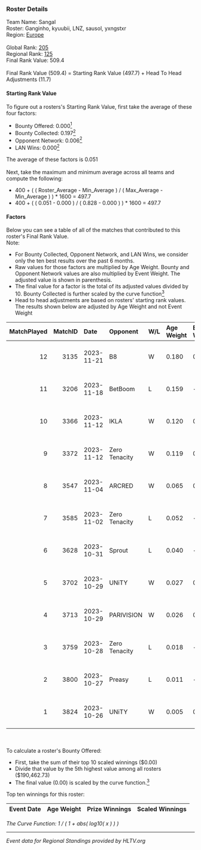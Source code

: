 ### Roster Details<br />
Team Name: Sangal<br />
Roster: Ganginho, kyuubii, LNZ, sausol, yxngstxr<br />
Region: [Europe]( ../standings_europe.md)<br />
<br />
Global Rank: [205](../standings_global.md)<br />
Regional Rank: [125]( ../standings_europe.md)<br />
Final Rank Value:  509.4<br />
<br />
Final Rank Value (509.4) = Starting Rank Value (497.7) + Head To Head Adjustments (11.7)<br />

#### Starting Rank Value<br />
To figure out a rosters's Starting Rank Value, first take the average of these four factors:<br />
- Bounty Offered: 0.000[<sup>1</sup>](#table2)
- Bounty Collected: 0.197[<sup>2</sup>](#table1)
- Opponent Network: 0.006[<sup>2</sup>](#table1)
- LAN Wins: 0.000[<sup>2</sup>](#table1)

The average of these factors is 0.051<br />
<br />
Next, take the maximum and minimum average across all teams and compute the following:<br />
- 400 + ( ( Roster_Average - Min_Average ) / ( Max_Average - Min_Average ) ) * 1600 = 497.7
- 400 + ( ( 0.051 - 0.000 ) / ( 0.828 - 0.000 ) ) * 1600 = 497.7


#### Factors<br />
Below you can see a table of all of the matches that contributed to this roster's Final Rank Value.<br />
Note:<br />

- For Bounty Collected, Opponent Network, and LAN Wins, we consider only the ten best results over the past 6 months.
- Raw values for those factors are multiplied by Age Weight. Bounty and Opponent Network values are also multiplied by Event Weight. The adjusted value is shown in parenthesis.
- The final value for a factor is the total of its adjusted values divided by 10. Bounty Collected is further scaled by the curve function[<sup>3</sup>](#curveFunction)
- Head to head adjustments are based on rosters' starting rank values. The results shown below are adjusted by Age Weight and not Event Weight
<span id="table1"></span><br />


| MatchPlayed | MatchID | Date       | Opponent      | W/L | Age Weight | Event Weight | Bounty Collected | Opponent Network | LAN Wins  | H2H Adjustment | Participating Roster                     |
| -: | -: | :- | :- | :- | :- | :- | :- | :- | :- | -: | :- |
|          12 |    3135 | 2023-11-21 | B8            | W   | 0.180      | 0.500        | 0.001 (0.000)    | 0.081 (0.007)    | 0 (0.000) |           3.96 | Ganginho, kyuubii, LNZ, sausol, yxngstxr |
|          11 |    3206 | 2023-11-18 | BetBoom       | L   | 0.159      | -            | -                | -                | -         |          -0.08 | Ganginho, kyuubii, LNZ, sausol, yxngstxr |
|          10 |    3366 | 2023-11-12 | IKLA          | W   | 0.120      | 0.500        | 0.000 (0.000)    | 0.205 (0.012)    | 0 (0.000) |           2.29 | kyuubii, LNZ, PANIX, sausol, yxngstxr    |
|           9 |    3372 | 2023-11-12 | Zero Tenacity | W   | 0.119      | 0.358        | 0.008 (0.000)    | 0.805 (0.034)    | 0 (0.000) |           3.15 | kyuubii, LNZ, PANIX, sausol, yxngstxr    |
|           8 |    3547 | 2023-11-04 | ARCRED        | W   | 0.065      | 0.358        | 0.008 (0.000)    | 0.164 (0.004)    | 0 (0.000) |           1.53 | kyuubii, LNZ, PANIX, sausol, yxngstxr    |
|           7 |    3585 | 2023-11-02 | Zero Tenacity | L   | 0.052      | -            | -                | -                | -         |          -0.26 | kyuubii, LNZ, PANIX, sausol, yxngstxr    |
|           6 |    3628 | 2023-10-31 | Sprout        | L   | 0.040      | -            | -                | -                | -         |          -0.27 | kyuubii, LNZ, sausol, stikle-, yxngstxr  |
|           5 |    3702 | 2023-10-29 | UNiTY         | W   | 0.027      | 0.143        | 0.047 (0.000)    | 0.261 (0.001)    | 0 (0.000) |           0.74 | kyuubii, LNZ, PANIX, sausol, yxngstxr    |
|           4 |    3713 | 2023-10-29 | PARIVISION    | W   | 0.026      | 0.143        | 0.002 (0.000)    | 0.004 (0.000)    | 0 (0.000) |           0.58 | kyuubii, LNZ, PANIX, sausol, yxngstxr    |
|           3 |    3759 | 2023-10-28 | Zero Tenacity | L   | 0.018      | -            | -                | -                | -         |          -0.09 | kyuubii, LNZ, PANIX, sausol, yxngstxr    |
|           2 |    3800 | 2023-10-27 | Preasy        | L   | 0.011      | -            | -                | -                | -         |          -0.02 | kyuubii, LNZ, PANIX, sausol, yxngstxr    |
|           1 |    3824 | 2023-10-26 | UNiTY         | W   | 0.005      | 0.143        | 0.047 (0.000)    | 0.261 (0.000)    | 0 (0.000) |           0.14 | kyuubii, LNZ, PANIX, sausol, yxngstxr    |

<br />
<span id="table2"></span><br />
To calculate a roster's Bounty Offered:<br />

- First, take the sum of their top 10 scaled winnings ($0.00)
- Divide that value by the 5th highest value among all rosters ($190,462.73)
- The final value (0.00) is scaled by the curve function.[<sup>3</sup>](#curveFunction)

Top ten winnings for this roster:<br />

| Event Date | Age Weight | Prize Winnings | Scaled Winnings |
| :- | -: | :- | :- |


<span id="curveFunction"></span>_The Curve Function: 1 / ( 1 + abs( log10( x ) ) )_<br />

---
_Event data for Regional Standings provided by HLTV.org_<br />
